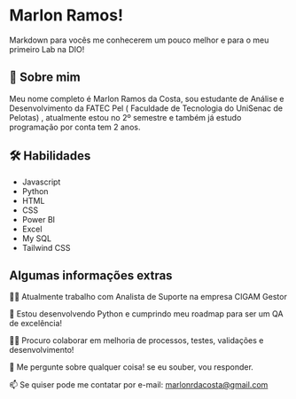 
# Marlon Ramos!

Markdown para vocês me conhecerem um pouco melhor e para o meu primeiro Lab na DIO!



## 🚀 Sobre mim

Meu nome completo é Marlon Ramos da Costa, sou estudante de Análise e Desenvolvimento da FATEC Pel ( Faculdade de Tecnologia do UniSenac de Pelotas) , atualmente estou no 2º semestre e também já estudo programação por conta tem 2 anos.




## 🛠 Habilidades
 - Javascript
 - Python
 - HTML 
 - CSS 
 - Power BI
 - Excel
 - My SQL
 - Tailwind CSS



## Algumas informações extras 
👩‍💻 Atualmente trabalho com Analista de Suporte na empresa CIGAM Gestor

🧠 Estou desenvolvendo Python e cumprindo meu roadmap para ser um QA de excelência!

👯‍♀️ Procuro colaborar em melhoria de processos, testes, validações e desenvolvimento!

💬 Me pergunte sobre qualquer coisa! se eu souber, vou responder.

📫 Se quiser pode me contatar por e-mail: marlonrdacosta@gmail.com 



